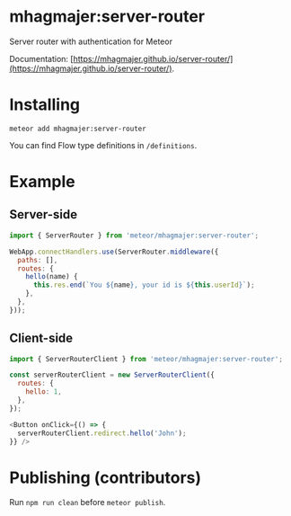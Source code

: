 # mhagmajer:server-router
Server router with authentication for Meteor

Documentation: [https://mhagmajer.github.io/server-router/](https://mhagmajer.github.io/server-router/).

# Installing

`meteor add mhagmajer:server-router`

You can find Flow type definitions in `/definitions`.

# Example

## Server-side

```js
import { ServerRouter } from 'meteor/mhagmajer:server-router';

WebApp.connectHandlers.use(ServerRouter.middleware({
  paths: [],
  routes: {
    hello(name) {
      this.res.end(`You ${name}, your id is ${this.userId}`);
    },
  },
}));
```

## Client-side

```js
import { ServerRouterClient } from 'meteor/mhagmajer:server-router';

const serverRouterClient = new ServerRouterClient({
  routes: {
    hello: 1,
  },
});

<Button onClick={() => {
  serverRouterClient.redirect.hello('John');  
}} />
```

# Publishing (contributors)

Run `npm run clean` before `meteor publish`.
